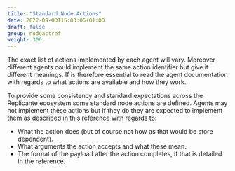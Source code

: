 ```yaml
---
title: "Standard Node Actions"
date: 2022-09-03T15:03:05+01:00
draft: false
group: nodeactref
weight: 300
---
```


The exact list of actions implemented by each agent will vary.
Moreover different agents could implement the same action identifier but give it different meanings.
If is therefore essential to read the agent documentation with regards to what actions are
available and how they work.

To provide some consistency and standard expectations across the Replicante ecosystem some
standard node actions are defined.
Agents may not implement these actions but if they do they are expected to implement them
as described in this reference with regards to:

* What the action does (but of course not how as that would be store dependent).
* What arguments the action accepts and what these mean.
* The format of the payload after the action completes, if that is detailed in the reference.
